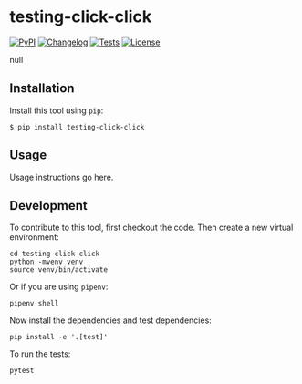 # testing-click-click

[![PyPI](https://img.shields.io/pypi/v/testing-click-click.svg)](https://pypi.org/project/testing-click-click/)
[![Changelog](https://img.shields.io/github/v/release/LambdaDriver/testing-click-click?include_prereleases&label=changelog)](https://github.com/LambdaDriver/testing-click-click/releases)
[![Tests](https://github.com/LambdaDriver/testing-click-click/workflows/Test/badge.svg)](https://github.com/LambdaDriver/testing-click-click/actions?query=workflow%3ATest)
[![License](https://img.shields.io/badge/license-Apache%202.0-blue.svg)](https://github.com/LambdaDriver/testing-click-click/blob/master/LICENSE)

null

## Installation

Install this tool using `pip`:

    $ pip install testing-click-click

## Usage

Usage instructions go here.

## Development

To contribute to this tool, first checkout the code. Then create a new virtual environment:

    cd testing-click-click
    python -mvenv venv
    source venv/bin/activate

Or if you are using `pipenv`:

    pipenv shell

Now install the dependencies and test dependencies:

    pip install -e '.[test]'

To run the tests:

    pytest
